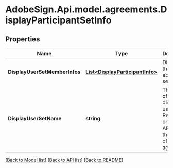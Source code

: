 # AdobeSign.Api.model.agreements.DisplayParticipantSetInfo
## Properties

Name | Type | Description | Notes
------------ | ------------- | ------------- | -------------
**DisplayUserSetMemberInfos** | [**List&lt;DisplayParticipantInfo&gt;**](DisplayParticipantInfo.md) | Displays the info about user set | [optional] 
**DisplayUserSetName** | **string** | The name of the display user set. Returned only, if the API caller is the sender of agreement.  | [optional] 

[[Back to Model list]](../README.md#documentation-for-models) [[Back to API list]](../README.md#documentation-for-api-endpoints) [[Back to README]](../README.md)

